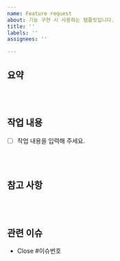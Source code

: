 ```yaml
---
name: Feature request
about: 기능 구현 시 사용하는 템플릿입니다.
title: ''
labels: ''
assignees: ''

---
```


## 요약

<br><br>

## 작업 내용
- [ ] 작업 내용을 입력해 주세요.

<br><br>

## 참고 사항

<br><br>

## 관련 이슈

- Close #이슈번호

<br><br>
